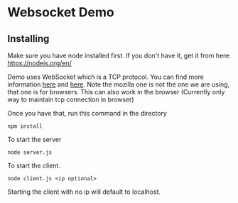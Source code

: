 # Websocket Demo

## Installing
Make sure you have node installed first. If you don't have it, get it from here: https://nodejs.org/en/

Demo uses WebSocket which is a TCP protocol.
You can find more information [here](https://tools.ietf.org/html/rfc6455) and  [here](https://developer.mozilla.org/en-US/docs/Web/API/WebSockets_API). Note the mozilla one is not the one we are using, that one is for browsers. This can also work in the browser (Currently only way to maintain tcp connection in browser)

Once you have that, run this command in the directory
```
npm install
```
To start the server 
```
node server.js
```
To start the client.
```
node client.js <ip optional>
```
Starting the client with no ip will default to localhost.